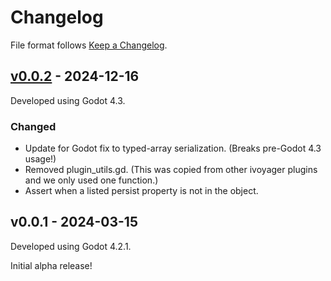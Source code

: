 # Changelog

File format follows [Keep a Changelog](https://keepachangelog.com/en/1.0.0/).

## [v0.0.2] - 2024-12-16

Developed using Godot 4.3.

### Changed
* Update for Godot fix to typed-array serialization. (Breaks pre-Godot 4.3 usage!)
* Removed plugin_utils.gd. (This was copied from other ivoyager plugins and we only used one function.)
* Assert when a listed persist property is not in the object.

## v0.0.1 - 2024-03-15

Developed using Godot 4.2.1.

Initial alpha release!


[v0.0.2]: https://github.com/ivoyager/ivoyager_tree_saver/compare/v0.0.1...v0.0.2
